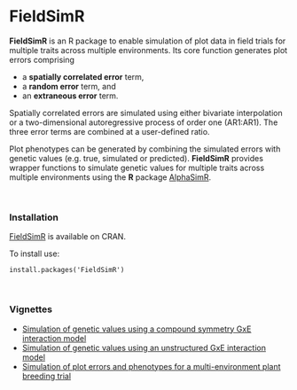 # FieldSimR #

**FieldSimR** is an R package to enable simulation of plot data in field trials for multiple traits across multiple environments. Its core function generates plot errors comprising 

- a **spatially correlated error** term,
- a **random error** term, and 
- an **extraneous error** term. 

Spatially correlated errors are simulated using either bivariate interpolation or a two-dimensional autoregressive process of order one (AR1:AR1). The three error terms are combined at a user-defined ratio. 

Plot phenotypes can be generated by combining the simulated errors with genetic values (e.g. true, simulated or predicted). **FieldSimR** provides wrapper functions to simulate genetic values for multiple traits across multiple environments using the **R** package [AlphaSimR](https://CRAN.R-project.org/package=AlphaSimR).

<br/>

### Installation ###

[FieldSimR](https://cran.r-project.org/package=FieldSimR) is available on CRAN.

To install use:

    install.packages('FieldSimR')

<br/>

### Vignettes ###

- [Simulation of genetic values using a compound symmetry GxE interaction model](https://crwerner.github.io/fieldsimr/articles/compound_symmetry_GxE_demo.html)
- [Simulation of genetic values using an unstructured GxE interaction model](https://crwerner.github.io/fieldsimr/articles/unstructured_GxE_demo.html)
- [Simulation of plot errors and phenotypes for a multi-environment plant breeding trial](https://crwerner.github.io/fieldsimr/articles/spatial_error_demo.html)


